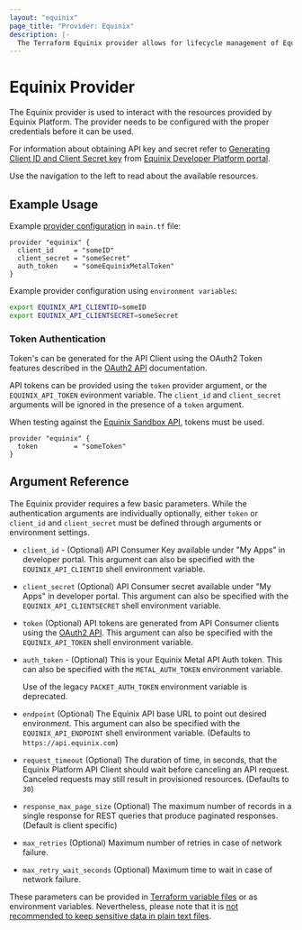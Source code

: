 ```yaml
---
layout: "equinix"
page_title: "Provider: Equinix"
description: |-
  The Terraform Equinix provider allows for lifecycle management of Equinix Platform resources.
---
```


# Equinix Provider

The Equinix provider is used to interact with the resources provided by Equinix Platform.
The provider needs to be configured with the proper credentials before
it can be used.

For information about obtaining API key and secret refer to
[Generating Client ID and Client Secret key](https://developer.equinix.com/docs/ecx-getting-started#generating-client-id-and-client-secret-key)
from [Equinix Developer Platform portal](https://developer.equinix.com).

Use the navigation to the left to read about the available resources.

## Example Usage

Example [provider configuration](https://www.terraform.io/docs/configuration/providers.html)
in `main.tf` file:

```hcl
provider "equinix" {
  client_id     = "someID"
  client_secret = "someSecret"
  auth_token    = "someEquinixMetalToken"
}
```

Example provider configuration using `environment variables`:

```sh
export EQUINIX_API_CLIENTID=someID
export EQUINIX_API_CLIENTSECRET=someSecret
```

### Token Authentication

Token's can be generated for the API Client using the OAuth2 Token features described in the
[OAuth2 API](https://developer.equinix.com/catalog/accesstokenv1#operation/GetOAuth2AccessToken) documentation.

API tokens can be provided using the `token` provider argument, or the `EQUINIX_API_TOKEN` evironment variable.
The `client_id` and `client_secret` arguments will be ignored in the presence of a `token` argument.

When testing against the [Equinix Sandbox API](https://developer.equinix.com/environment/sandbox), tokens must be used.

```hcl
provider "equinix" {
  token         = "someToken"
}
```

## Argument Reference

The Equinix provider requires a few basic parameters. While the authentication arguments are
individually optionally, either `token` or `client_id` and `client_secret` must be defined
through arguments or environment settings.

- `client_id` - (Optional) API Consumer Key available under "My Apps" in
  developer portal. This argument can also be specified with the
  `EQUINIX_API_CLIENTID` shell environment variable.

- `client_secret` (Optional) API Consumer secret available under "My Apps" in
  developer portal. This argument can also be specified with the
  `EQUINIX_API_CLIENTSECRET` shell environment variable.

- `token` (Optional) API tokens are generated from API Consumer clients using
  the [OAuth2
  API](https://developer.equinix.com/docs/ecx-getting-started#requesting-access-and-refresh-tokens).
  This argument can also be specified with the `EQUINIX_API_TOKEN` shell
  environment variable.

- `auth_token` - (Optional) This is your Equinix Metal API Auth token. This can
  also be specified with the `METAL_AUTH_TOKEN` environment variable.

  Use of the legacy `PACKET_AUTH_TOKEN` environment variable is deprecated.

- `endpoint` (Optional) The Equinix API base URL to point out desired environment.
   This argument can also be specified with the `EQUINIX_API_ENDPOINT`
   shell environment variable. (Defaults to `https://api.equinix.com`)

- `request_timeout` (Optional) The duration of time, in seconds, that the
  Equinix Platform API Client should wait before canceling an API request.
  Canceled requests may still result in provisioned resources. (Defaults to `30`)

- `response_max_page_size` (Optional) The maximum number of records in a single response
  for REST queries that produce paginated responses. (Default is client specific)

- `max_retries` (Optional) Maximum number of retries in case of network failure.

- `max_retry_wait_seconds` (Optional) Maximum time to wait in case of network failure.

These parameters can be provided in [Terraform variable
files](https://www.terraform.io/docs/configuration/variables.html#variable-definitions-tfvars-files)
or as environment variables. Nevertheless, please note that it is [not
recommended to keep sensitive data in plain text
files](https://www.terraform.io/docs/state/sensitive-data.html).
